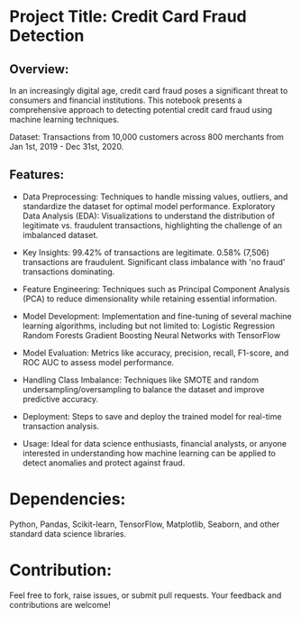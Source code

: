 # Project Title: Credit Card Fraud Detection

## Overview:
In an increasingly digital age, credit card fraud poses a significant threat to consumers and financial institutions. This notebook presents a comprehensive approach to detecting potential credit card fraud using machine learning techniques.

Dataset: Transactions from 10,000 customers across 800 merchants from Jan 1st, 2019 - Dec 31st, 2020.

## Features:

* Data Preprocessing: Techniques to handle missing values, outliers, and standardize the dataset for optimal model performance.
Exploratory Data Analysis (EDA): Visualizations to understand the distribution of legitimate vs. fraudulent transactions, highlighting the challenge of an imbalanced dataset.

* Key Insights:
  99.42% of transactions are legitimate.
  0.58% (7,506) transactions are fraudulent.
  Significant class imbalance with 'no fraud' transactions dominating.

* Feature Engineering: Techniques such as Principal Component Analysis (PCA) to reduce dimensionality while retaining essential information.

* Model Development:
Implementation and fine-tuning of several machine learning algorithms, including but not limited to:
Logistic Regression
Random Forests
Gradient Boosting
Neural Networks with TensorFlow

* Model Evaluation: Metrics like accuracy, precision, recall, F1-score, and ROC AUC to assess model performance.

* Handling Class Imbalance: Techniques like SMOTE and random undersampling/oversampling to balance the dataset and improve predictive accuracy.

* Deployment: Steps to save and deploy the trained model for real-time transaction analysis.

* Usage: Ideal for data science enthusiasts, financial analysts, or anyone interested in understanding how machine learning can be applied to detect anomalies and protect against fraud.

# Dependencies:
Python, Pandas, Scikit-learn, TensorFlow, Matplotlib, Seaborn, and other standard data science libraries.

# Contribution:
Feel free to fork, raise issues, or submit pull requests. Your feedback and contributions are welcome!




